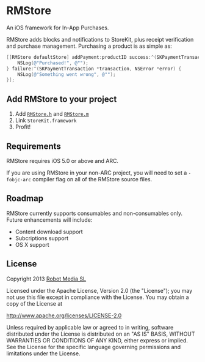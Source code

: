 RMStore
=======

An iOS framework for In-App Purchases.

RMStore adds blocks and notifications to StoreKit, plus receipt verification and purchase management. Purchasing a product is as simple as:

```objective-c
[[RMStore defaultStore] addPayment:productID success:^(SKPaymentTransaction *transaction) {
    NSLog(@"Purchased!", @"");
} failure:^(SKPaymentTransaction *transaction, NSError *error) {
    NSLog(@"Something went wrong", @"");
}];
```

Add RMStore to your project
---------------------------

1. Add [`RMStore.h`](https://github.com/robotmedia/RMStore/blob/master/RMStore/RMStore.h) and [`RMStore.m`](https://github.com/robotmedia/RMStore/blob/master/RMStore/RMStore.m)
2. Link `StoreKit.framework`
3. Profit!

Requirements
------------

RMStore requires iOS 5.0 or above and ARC.

If you are using RMStore in your non-ARC project, you will need to set a `-fobjc-arc` compiler flag on all of the RMStore source files.

Roadmap
-------

RMStore currently supports consumables and non-consumables only. Future enhancements will include:

* Content download support
* Subcriptions support
* OS X support

License
-------

 Copyright 2013 [Robot Media SL](http://www.robotmedia.net)
 
 Licensed under the Apache License, Version 2.0 (the "License");
 you may not use this file except in compliance with the License.
 You may obtain a copy of the License at
 
 http://www.apache.org/licenses/LICENSE-2.0
 
 Unless required by applicable law or agreed to in writing, software
 distributed under the License is distributed on an "AS IS" BASIS,
 WITHOUT WARRANTIES OR CONDITIONS OF ANY KIND, either express or implied.
 See the License for the specific language governing permissions and
 limitations under the License.

